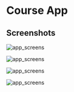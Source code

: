 # Course App

## Screenshots

![app_screens](https://raw.githubusercontent.com/Meetpatel-09/course_app/28_03_2022/assets/images/ss1.png)

![app_screens](https://raw.githubusercontent.com/Meetpatel-09/course_app/28_03_2022/assets/images/ss2.png)

![app_screens](https://raw.githubusercontent.com/Meetpatel-09/course_app/28_03_2022/assets/images/ss4.png)

![app_screens](https://raw.githubusercontent.com/Meetpatel-09/course_app/28_03_2022/assets/images/ss3.png)
